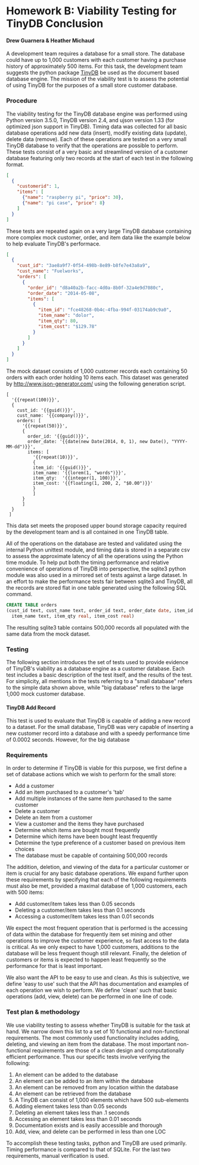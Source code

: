 # Homework B: Viability Testing for TinyDB Conclusion
#### Drew Guarnera & Heather Michaud

A development team requires a database for a small store. The database could
have up to 1,000 customers with each customer having a purchase history of
approximately 500 items. For this task, the development team suggests the
python package [TinyDB](https://github.com/msiemens/tinydb) be used as the
document based database engine. The mission of the viability test is to assess
the potential of using TinyDB for the purposes of a small store customer
database.

### Procedure
The viability testing for the TinyDB database engine was performed using Python
version 3.5.0, TinyDB version 2.4, and ujson version 1.33 (for optimized json
support in TinyDB). Timing data was collected for all basic database operations
add new data (insert), modify existing data (update), delete data (remove). Each
of these operations are tested on a very small TinyDB database to verify that
the operations are possible to perform. These tests consist of a very basic
and streamlined version of a customer database featuring only two records at the
start of each test in the following format.

``` json
[
  {
    "customerid": 1,
    "items": [
      {"name": "raspberry pi", "price": 30},
      {"name": "pi case", "price": 8}
    ]
  }
]
```


These tests are repeated again on a very large TinyDB database containing more
complex mock customer, order, and item data like the example below to help
evaluate TinyDB's performace.

``` json
[
  {
    "cust_id": "3ae8a9f7-0f54-498b-8e89-b8fe7e43a8a9",
    "cust_name": "Fuelworks",
    "orders": [
      {
        "order_id": "d8a40a2b-facc-4d0a-8b0f-32a4e9d7080c",
        "order_date": "2014-05-08",
        "items": [
          {
            "item_id": "fce48268-0b4c-4fba-994f-03174ab9c9a0",
            "item_name": "dolor",
            "item_qty": 80,
            "item_cost": "$129.78"
          }
        ]
      }
    ]
  }
]
```

The mock dataset consists of 1,000 customer records each containing 50 orders
with each order holding 10 items each. This dataset was generated by
http://www.json-generator.com/ using the following generation script.

```
[
  '{{repeat(100)}}',
  {
    cust_id: '{{guid()}}',
    cust_name: '{{company()}}',
    orders: [
      '{{repeat(50)}}',
      {
        order_id: '{{guid()}}',
        order_date: '{{date(new Date(2014, 0, 1), new Date(), "YYYY-MM-dd")}}',
        items: [
          '{{repeat(10)}}',
          {
          item_id: '{{guid()}}',
          item_name: '{{lorem(1, "words")}}',
          item_qty:  '{{integer(1, 100)}}',
          item_cost: '{{floating(1, 200, 2, "$0.00")}}'
          }
          ]
      }
      ]
  }
 ]
```

This data set meets the proposed upper bound storage capacity required by the
development team and is all contained in one TinyDB table.

All of the operations on the database are tested and validated using the
internal Python unittest module, and timing data is stored in a separate csv to
assess the approximate latency of all the operations using the Python time
module. To help put both the timing performance and relative convenience of
operations of TinyDB into perspective, the sqlite3 python module was also used
in a mirrored set of tests against a large dataset. In an effort to make the
performance tests fair between sqlite3 and TinyDB, all the records are stored
flat in one table generated using the following SQL command.

``` sql
CREATE TABLE orders
(cust_id text, cust_name text, order_id text, order_date date, item_id text,
  item_name text, item_qty real, item_cost real)
```

The resulting sqlite3 table contains 500,000 records all populated with the same
data from the mock dataset.

### Testing
The following section introduces the set of tests used to provide evidence of
TinyDB's viability as a database engine as a customer database. Each test
includes a basic description of the test itself, and the results of the test.
For simplicity, all mentions in the tests referring to a "small database" refers
to the simple data shown above, while "big database" refers to the large 1,000
mock customer database.

#### TinyDB Add Record
This test is used to evaluate that TinyDB is capable of adding a new record to a
dataset. For the small database, TinyDB was very capable of inserting a new
customer record into a database and with a speedy performance time of 0.0002
seconds. However, for the big database




### Requirements
In order to determine if TinyDB is viable for this purpose, we first define a
set of database actions which we wish to perform for the small store:
  - Add a customer
  - Add an item purchased to a customer's 'tab'
  - Add multiple instances of the same item purchased to the same customer
  - Delete a customer
  - Delete an item from a customer
  - View a customer and the items they have purchased
  - Determine which items are bought most frequently
  - Determine which items have been bought least frequently
  - Determine the type preference of a customer based on previous item choices
  - The database must be capable of containing 500,000 records

The addition, deletion, and viewing of the data for a particular customer or
item is crucial for any basic database operations. We expand further upon these
requirements by specifying that each of the following requirements must also be
met, provided a maximal database of 1,000 customers, each with 500 items:
  - Add customer/item takes less than 0.05 seconds
  - Deleting a customer/item takes less than 0.1 seconds
  - Accessing a customer/item takes less than 0.01 seconds

We expect the most frequent operation that is performed is the accessing of
data within the database for frequently item set mining and other operations to
improve the customer experience, so fast access to the data is critical. As
we only expect to have 1,000 customers, additions to the database will be less
frequent though still relevant. Finally, the deletion of customers or items is
expected to happen least frequently so the performance for that is least
important.

We also want the API to be easy to use and clean. As this is subjective, we
define 'easy to use' such that the API has documentation and examples of each
operation we wish to perform. We define 'clean' such that basic operations
(add, view, delete) can be performed in one line of code.


### Test plan & methodology
We use viability testing to assess whether TinyDB is suitable for the task at
hand. We narrow down this list to a set of 10 functional and non-functional
requirements. The most commonly used functionality includes adding, deleting,
and viewing an item from the database. The most important non-functional
requirements are those of a clean design and computationally efficient
performance. Thus our specific tests involve verifying the following:
  1. An element can be added to the database
  1. An element can be added to an item within the database
  1. An element can be removed from any location within the database
  1. An element can be retrieved from the database
  1. A TinyDB can consist of 1,000 elements which have 500 sub-elements
  1. Adding element takes less than 0.05 seconds
  1. Deleting an element takes less than .1 seconds
  1. Accessing an element takes less than 0.01 seconds
  1. Documentation exists and is easily accessible and thorough
  1. Add, view, and delete can be performed in less than one LOC

To accomplish these testing tasks, python and TinyDB are used primarily. Timing
performance is compared to that of SQLite. For the last two requirements,
manual verification is used.
